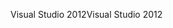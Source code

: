 <span data-ttu-id="d67cc-101">Visual Studio 2012</span><span class="sxs-lookup"><span data-stu-id="d67cc-101">Visual Studio 2012</span></span>